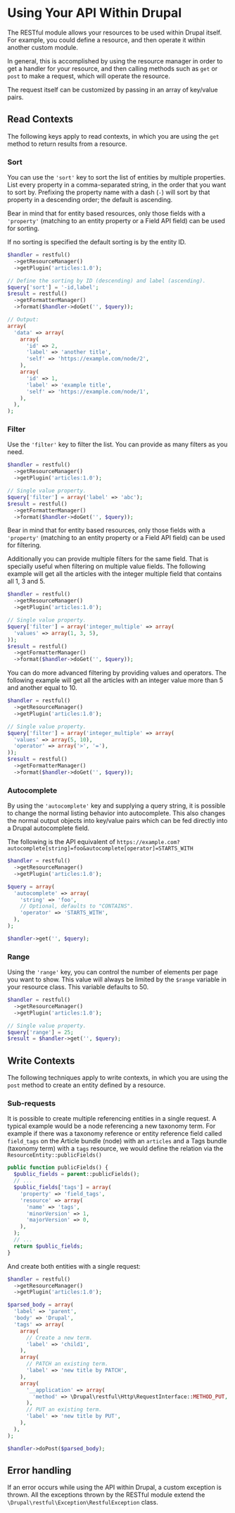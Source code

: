 # Using Your API Within Drupal

The RESTful module allows your resources to be used within Drupal itself. For
example, you could define a resource, and then operate it within another
custom module.

In general, this is accomplished by using the resource manager in order to get a
handler for your resource, and then calling methods such as `get` or `post` to
make a request, which will operate the resource.

The request itself can be customized by passing in an array of key/value pairs.

## Read Contexts
The following keys apply to read contexts, in which you are using the `get`
method to return results from a resource.

### Sort
You can use the `'sort'` key to sort the list of entities by multiple
properties.  List every property in a comma-separated string, in the order that
you want to sort by.  Prefixing the property name with a dash (``-``) will sort
 by that property in a descending order; the default is ascending.

Bear in mind that for entity based resources, only those fields with a
`'property'` (matching to an entity property or a Field API field) can be used
for sorting.

If no sorting is specified the default sorting is by the entity ID.

```php
$handler = restful()
  ->getResourceManager()
  ->getPlugin('articles:1.0');

// Define the sorting by ID (descending) and label (ascending).
$query['sort'] = '-id,label';
$result = restful()
  ->getFormatterManager()
  ->format($handler->doGet('', $query));

// Output:
array(
  'data' => array(
    array(
      'id' => 2,
      'label' => 'another title',
      'self' => 'https://example.com/node/2',
    ),
    array(
      'id' => 1,
      'label' => 'example title',
      'self' => 'https://example.com/node/1',
    ),
  ),
);
```


### Filter
Use the `'filter'` key to filter the list. You can provide as many filters as
you need.

```php
$handler = restful()
  ->getResourceManager()
  ->getPlugin('articles:1.0');

// Single value property.
$query['filter'] = array('label' => 'abc');
$result = restful()
  ->getFormatterManager()
  ->format($handler->doGet('', $query));
```

Bear in mind that for entity based resources, only those fields with a
`'property'` (matching to an entity property or a Field API field) can be used
for filtering.

Additionally you can provide multiple filters for the same field. That is
specially useful when filtering on multiple value fields. The following example
will get all the articles with the integer multiple field that contains all 1, 3
and 5.

```php
$handler = restful()
  ->getResourceManager()
  ->getPlugin('articles:1.0');

// Single value property.
$query['filter'] = array('integer_multiple' => array(
  'values' => array(1, 3, 5),
));
$result = restful()
  ->getFormatterManager()
  ->format($handler->doGet('', $query));
```

You can do more advanced filtering by providing values and operators. The
following example will get all the articles with an integer value more than 5
and another equal to 10.

```php
$handler = restful()
  ->getResourceManager()
  ->getPlugin('articles:1.0');

// Single value property.
$query['filter'] = array('integer_multiple' => array(
  'values' => array(5, 10),
  'operator' => array('>', '='),
));
$result = restful()
  ->getFormatterManager()
  ->format($handler->doGet('', $query));
```

### Autocomplete
By using the `'autocomplete'` key and supplying a query string, it is possible
to change the normal listing behavior into autocomplete.  This also changes
the normal output objects into key/value pairs which can be fed directly into
a Drupal autocomplete field.

The following is the API equivalent of
`https://example.com?autocomplete[string]=foo&autocomplete[operator]=STARTS_WITH`

```php
$handler = restful()
  ->getResourceManager()
  ->getPlugin('articles:1.0');

$query = array(
  'autocomplete' => array(
    'string' => 'foo',
    // Optional, defaults to "CONTAINS".
    'operator' => 'STARTS_WITH',
  ),
);

$handler->get('', $query);
```


### Range
Using the `'range'` key, you can control the number of elements per page you
want to show. This value will always be limited by the `$range` variable in your
 resource class. This variable defaults to 50.

```php
$handler = restful()
  ->getResourceManager()
  ->getPlugin('articles:1.0');

// Single value property.
$query['range'] = 25;
$result = $handler->get('', $query);
```

## Write Contexts

The following techniques apply to write contexts, in which you are using the
`post` method to create an entity defined by a resource.

### Sub-requests
It is possible to create multiple referencing entities in a single request. A
typical example would be a node referencing a new taxonomy term. For example if
there was a taxonomy reference or entity reference field called ``field_tags``
on the  Article bundle (node) with an ``articles`` and a Tags bundle (taxonomy
term) with a ``tags`` resource, we would define the relation via the
``ResourceEntity::publicFields()``

```php
public function publicFields() {
  $public_fields = parent::publicFields();
  // ...
  $public_fields['tags'] = array(
    'property' => 'field_tags',
    'resource' => array(
      'name' => 'tags',
      'minorVersion' => 1,
      'majorVersion' => 0,
    ),
  );
  // ...
  return $public_fields;
}

```

And create both entities with a single request:

```php
$handler = restful()
  ->getResourceManager()
  ->getPlugin('articles:1.0');

$parsed_body = array(
  'label' => 'parent',
  'body' => 'Drupal',
  'tags' => array(
    array(
      // Create a new term.
      'label' => 'child1',
    ),
    array(
      // PATCH an existing term.
      'label' => 'new title by PATCH',
    ),
    array(
      '__application' => array(
        'method' => \Drupal\restful\Http\RequestInterface::METHOD_PUT,
      ),
      // PUT an existing term.
      'label' => 'new title by PUT',
    ),
  ),
);

$handler->doPost($parsed_body);
```


## Error handling
If an error occurs while using the API within Drupal, a custom exception is
thrown.  All the exceptions thrown by the RESTful module extend the
`\Drupal\restful\Exception\RestfulException` class.
